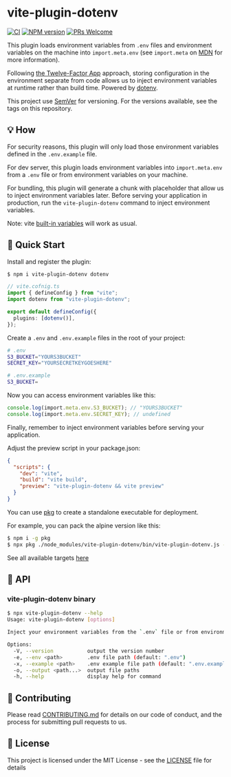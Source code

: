 # vite-plugin-dotenv

[![CI](https://github.com/iendeavor/vite-plugin-dotenv/actions/workflows/ci.yml/badge.svg?branch=main)](https://github.com/iendeavor/vite-plugin-dotenv/actions/workflows/ci.yml)
[![NPM version](https://img.shields.io/npm/v/vite-plugin-dotenv.svg)](https://www.npmjs.com/package/vite-plugin-dotenv)
[![PRs Welcome](https://img.shields.io/badge/PRs-Welcome-brightgreen.svg?style=flat-square)](http://makeapullrequest.com)

This plugin loads environment variables from `.env` files and environment variables on the machine into `import.meta.env` (see `import.meta` on [MDN](https://developer.mozilla.org/en-US/docs/Web/JavaScript/Reference/Statements/import.meta) for more information).

Following [the Twelve-Factor App](https://12factor.net/config) approach, storing configuration in the environment separate from code allows us to inject environment variables at runtime rather than build time. Powered by [dotenv](https://github.com/motdotla/dotenv).

This project use [SemVer](https://semver.org/) for versioning. For the versions available, see the tags on this repository.

## 💡 How

For security reasons, this plugin will only load those environment variables defined in the `.env.example` file.

For dev server, this plugin loads environment variables into `import.meta.env` from a `.env` file or from environment variables on your machine.

For bundling, this plugin will generate a chunk with placeholder that allow us to inject environment variables later. Before serving your application in production, run the `vite-plugin-dotenv` command to inject environment variables.

Note: vite [built-in variables](https://vitejs.dev/guide/env-and-mode.html#env-variables) will work as usual.

## 🚀 Quick Start

Install and register the plugin:

```sh
$ npm i vite-plugin-dotenv dotenv
```

```ts
// vite.cofnig.ts
import { defineConfig } from "vite";
import dotenv from "vite-plugin-dotenv";

export default defineConfig({
  plugins: [dotenv()],
});
```

Create a `.env` and `.env.example` files in the root of your project:

```sh
# .env
S3_BUCKET="YOURS3BUCKET"
SECRET_KEY="YOURSECRETKEYGOESHERE"
```

```sh
# .env.example
S3_BUCKET=
```

Now you can access environment variables like this:

```ts
console.log(import.meta.env.S3_BUCKET); // "YOURS3BUCKET"
console.log(import.meta.env.SECRET_KEY); // undefined
```

Finally, remember to inject environment variables before serving your application.

Adjust the preview script in your package.json:

```json
{
  "scripts": {
    "dev": "vite",
    "build": "vite build",
    "preview": "vite-plugin-dotenv && vite preview"
  }
}
```

You can use [pkg](https://github.com/vercel/pkg) to create a standalone executable for deployment.

For example, you can pack the alpine version like this:

```sh
$ npm i -g pkg
$ npx pkg ./node_modules/vite-plugin-dotenv/bin/vite-plugin-dotenv.js -t node16-alpine
```

See all available targets [here](https://github.com/vercel/pkg#targets)

## 📖 API

### vite-plugin-dotenv binary

```sh
$ npx vite-plugin-dotenv --help
Usage: vite-plugin-dotenv [options]

Inject your environment variables from the `.env` file or from environment variables on your machine.

Options:
  -V, --version           output the version number
  -e, --env <path>        .env file path (default: ".env")
  -x, --example <path>    .env example file path (default: ".env.example")
  -o, --output <path...>  output file paths
  -h, --help              display help for command
```

## 🤝 Contributing

Please read [CONTRIBUTING.md](./CONTRIBUTING.md) for details on our code of conduct, and the process for submitting pull
requests to us.

## 📝 License

This project is licensed under the MIT License - see the [LICENSE](./LICENSE) file for details
